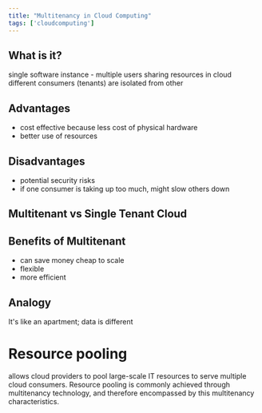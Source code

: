 ```yaml
---
title: "Multitenancy in Cloud Computing"
tags: ['cloudcomputing']
---
```


## What is it?
single software instance - multiple users sharing resources in cloud 
different consumers (tenants) are isolated from other 

## Advantages
- cost effective because less cost of physical hardware
- better use of resources 

## Disadvantages
- potential security risks 
- if one consumer is taking up too much, might slow others down 

## Multitenant vs Single Tenant Cloud 

## Benefits of Multitenant 
- can save money 
	cheap to scale
- flexible
- more efficient

## Analogy
It's like an apartment; data is different 


# Resource pooling 
allows cloud providers to pool large-scale IT resources to serve multiple cloud consumers.
Resource pooling is commonly achieved through multitenancy technology, and therefore encompassed by this multitenancy characteristics.
